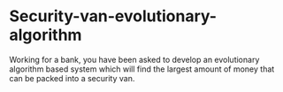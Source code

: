 # Security-van-evolutionary-algorithm
Working for a bank, you have been asked to develop an evolutionary algorithm based system which will find the largest amount of money that can be packed into a security van.
